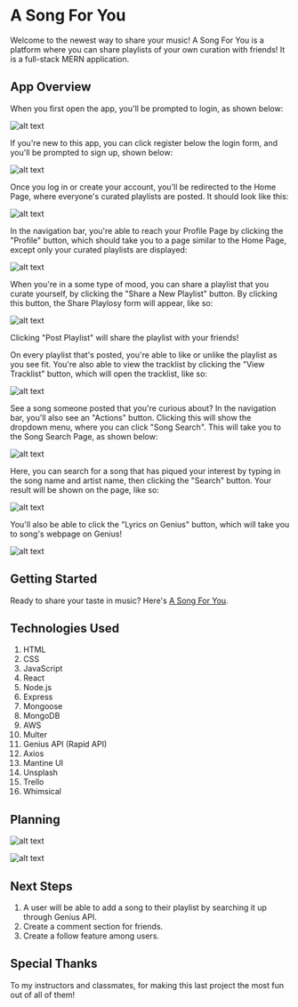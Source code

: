 # A Song For You

Welcome to the newest way to share your music! A Song For You is a platform where you can share playlists of your own curation with friends! It is a full-stack MERN application.

## App Overview

When you first open the app, you'll be prompted to login, as shown below: 

![alt text](https://i.imgur.com/VOXEC6i.png)

If you're new to this app, you can click register below the login form, and you'll be prompted to sign up, shown below:

![alt text](https://i.imgur.com/DbLjYKZ.png)

Once you log in or create your account, you'll be redirected to the Home Page, where everyone's curated playlists are posted. It should look like this:

![alt text](https://i.imgur.com/62Rse5f.png)

In the navigation bar, you're able to reach your Profile Page by clicking the "Profile" button, which should take you to a page similar to the Home Page, except only your curated playlists are displayed: 

![alt text](https://i.imgur.com/ss9wrwv.png)

When you're in a some type of mood, you can share a playlist that you curate yourself, by clicking the "Share a New Playlist" button. By clicking this button, the Share Playlosy form will appear, like so:

![alt text](https://i.imgur.com/mRXHV9i.png)

Clicking "Post Playlist" will share the playlist with your friends!

On every playlist that's posted, you're able to like or unlike the playlist as you see fit. You're also able to view the tracklist by clicking the "View Tracklist" button, which will open the tracklist, like so: 

![alt text](https://i.imgur.com/ZAggCFt.png)

See a song someone posted that you're curious about? In the navigation bar, you'll also see an "Actions" button. Clicking this will show the dropdown menu, where you can click "Song Search". This will take you to the Song Search Page, as shown below: 

![alt text](https://i.imgur.com/GWqQxQ7.png)

Here, you can search for a song that has piqued your interest by typing in the song name and artist name, then clicking the "Search" button. Your result will be shown on the page, like so: 

![alt text](https://i.imgur.com/L6CghJl.png)

 You'll also be able to click the "Lyrics on Genius" button, which will take you to song's webpage on Genius!

![alt text](https://i.imgur.com/H9EKgyW.png)


## Getting Started 

Ready to share your taste in music? Here's [A Song For You](https://mysterious-eyrie-19712.herokuapp.com/login).


## Technologies Used

1. HTML
2. CSS
3. JavaScript
4. React
5. Node.js
6. Express
7. Mongoose
8. MongoDB
9. AWS
10. Multer
11. Genius API (Rapid API)
12. Axios
13. Mantine UI
14. Unsplash 
15. Trello
16. Whimsical

## Planning 

![alt text](https://i.imgur.com/ZFxse7i.png)

![alt text](https://i.imgur.com/cVCn07P.png)

## Next Steps

1. A user will be able to add a song to their playlist by searching it up through Genius API.
2. Create a comment section for friends.
3. Create a follow feature among users. 


## Special Thanks

To my instructors and classmates, for making this last project the most fun out of all of them! 
